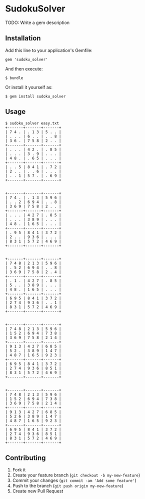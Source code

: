# SudokuSolver

TODO: Write a gem description

## Installation

Add this line to your application's Gemfile:

    gem 'sudoku_solver'

And then execute:

    $ bundle

Or install it yourself as:

    $ gem install sudoku_solver

## Usage

`````
$ sudoku_solver easy.txt
+-------+-------+-------+
| 7 4 . | . 1 3 | 5 . . |
| . . . | 6 . . | . . 8 |
| 3 6 . | 7 5 8 | 2 . . |
+-------+-------+-------+
| . . . | 4 2 . | . 8 5 |
| . . . | 3 . 9 | . . . |
| 4 8 . | . 6 5 | . . . |
+-------+-------+-------+
| . . 5 | 8 4 1 | . 7 2 |
| 2 . . | . . 6 | . . . |
| . . 1 | 5 7 . | . 6 9 |
+-------+-------+-------+


+-------+-------+-------+
| 7 4 . | . 1 3 | 5 9 6 |
| . . 2 | 6 9 4 | . . 8 |
| 3 6 9 | 7 5 8 | 2 . . |
+-------+-------+-------+
| . . . | 4 2 7 | . 8 5 |
| . . . | 3 8 9 | . . . |
| 4 8 . | 1 6 5 | . . . |
+-------+-------+-------+
| . 9 5 | 8 4 1 | 3 7 2 |
| 2 . . | 9 3 6 | . . . |
| 8 3 1 | 5 7 2 | 4 6 9 |
+-------+-------+-------+


+-------+-------+-------+
| 7 4 8 | 2 1 3 | 5 9 6 |
| . 5 2 | 6 9 4 | . . 8 |
| 3 6 9 | 7 5 8 | 2 . 4 |
+-------+-------+-------+
| . 1 . | 4 2 7 | . 8 5 |
| 5 . . | 3 8 9 | . . . |
| 4 8 . | 1 6 5 | . . . |
+-------+-------+-------+
| 6 9 5 | 8 4 1 | 3 7 2 |
| 2 7 4 | 9 3 6 | . . 1 |
| 8 3 1 | 5 7 2 | 4 6 9 |
+-------+-------+-------+


+-------+-------+-------+
| 7 4 8 | 2 1 3 | 5 9 6 |
| 1 5 2 | 6 9 4 | 7 3 8 |
| 3 6 9 | 7 5 8 | 2 1 4 |
+-------+-------+-------+
| 9 1 3 | 4 2 7 | 6 8 5 |
| 5 2 . | 3 8 9 | 1 4 7 |
| 4 8 7 | 1 6 5 | 9 2 3 |
+-------+-------+-------+
| 6 9 5 | 8 4 1 | 3 7 2 |
| 2 7 4 | 9 3 6 | 8 5 1 |
| 8 3 1 | 5 7 2 | 4 6 9 |
+-------+-------+-------+


+-------+-------+-------+
| 7 4 8 | 2 1 3 | 5 9 6 |
| 1 5 2 | 6 9 4 | 7 3 8 |
| 3 6 9 | 7 5 8 | 2 1 4 |
+-------+-------+-------+
| 9 1 3 | 4 2 7 | 6 8 5 |
| 5 2 6 | 3 8 9 | 1 4 7 |
| 4 8 7 | 1 6 5 | 9 2 3 |
+-------+-------+-------+
| 6 9 5 | 8 4 1 | 3 7 2 |
| 2 7 4 | 9 3 6 | 8 5 1 |
| 8 3 1 | 5 7 2 | 4 6 9 |
+-------+-------+-------+
`````

## Contributing

1. Fork it
2. Create your feature branch (`git checkout -b my-new-feature`)
3. Commit your changes (`git commit -am 'Add some feature'`)
4. Push to the branch (`git push origin my-new-feature`)
5. Create new Pull Request
